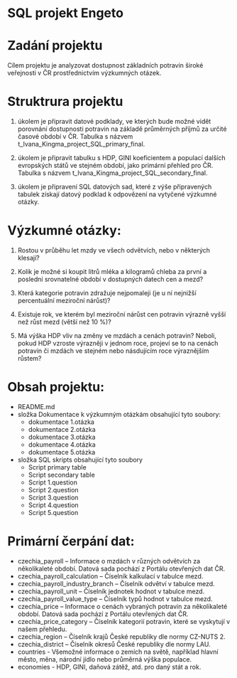 # SQL projekt Engeto

# Zadání projektu
Cílem projektu je analyzovat dostupnost základních potravin široké veřejnosti v ČR prostřednictvím výzkumných otázek.

# Struktrura projektu
1. úkolem je připravit datové podklady, ve kterých bude možné vidět porovnání dostupnosti potravin na základě průměrných příjmů za určité časové období v ČR. Tabulka s názvem t_Ivana_Kingma_project_SQL_primary_final.

2. úkolem je připravit tabulku s HDP, GINI koeficientem a populací dalších evropských států ve stejném období, jako primární přehled pro ČR. 
Tabulka s názvem t_Ivana_Kingma_project_SQL_secondary_final. 

3. úkolem je připravení SQL datových sad, které z výše připravených tabulek získají datový podklad k odpovězení na vytyčené výzkumné otázky.

# Výzkumné otázky:

1. Rostou v průběhu let mzdy ve všech odvětvích, nebo v některých klesají?

2. Kolik je možné si koupit litrů mléka a kilogramů chleba za první a poslední srovnatelné období v dostupných datech cen a mezd?

3. Která kategorie potravin zdražuje nejpomaleji (je u ní nejnižší percentuální meziroční nárůst)?

4. Existuje rok, ve kterém byl meziroční nárůst cen potravin výrazně vyšší než růst mezd (větší než 10 %)?

5. Má výška HDP vliv na změny ve mzdách a cenách potravin? Neboli, pokud HDP vzroste výrazněji v jednom roce, projeví se to na cenách potravin či mzdách ve stejném nebo násdujícím roce výraznějším růstem?

# Obsah projektu:
- README.md
- složka Dokumentace k výzkumným otázkám obsahující tyto soubory:
	- dokumentace 1.otázka
	- dokumentace 2.otázka
	- dokumentace 3.otázka
	- dokumentace 4.otázka
	- dokumentace 5.otázka	
- složka SQL skripts obsahující tyto soubory
	- Script primary table 
	- Script secondary table
	- Script 1.question
	- Script 2.question
	- Script 3.question
	- Script 4.question
	- Script 5.question
	
# Primární čerpání dat: 
- czechia_payroll – Informace o mzdách v různých odvětvích za několikaleté období. Datová sada pochází z Portálu otevřených dat ČR.
- czechia_payroll_calculation – Číselník kalkulací v tabulce mezd.
- czechia_payroll_industry_branch – Číselník odvětví v tabulce mezd.
- czechia_payroll_unit – Číselník jednotek hodnot v tabulce mezd.
- czechia_payroll_value_type – Číselník typů hodnot v tabulce mezd.
- czechia_price – Informace o cenách vybraných potravin za několikaleté období. Datová sada pochází z Portálu otevřených dat ČR.
- czechia_price_category – Číselník kategorií potravin, které se vyskytují v našem přehledu.
- czechia_region – Číselník krajů České republiky dle normy CZ-NUTS 2.
- czechia_district – Číselník okresů České republiky dle normy LAU.
- countries - Všemožné informace o zemích na světě, například hlavní město, měna, národní jídlo nebo průměrná výška populace.
- economies - HDP, GINI, daňová zátěž, atd. pro daný stát a rok.






